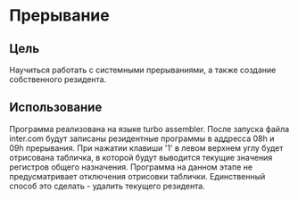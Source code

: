 # Прерывание

## Цель
Научиться работать с системными прерываниями, а также создание собственного резидента.

## Использование
Программа реализована на языке turbo assembler. После запуска файла inter.com будут записаны резидентные программы в аддресса 08h и 09h прерывания. При нажатии клавиши '1' в левом верхнем углу будет отрисована табличка, в которой будут выводится текущие значения регистров общего назначения. Программа на данном этапе не предусматривает отключения отрисовки таблички. Единственный способ это сделать - удалить текущего резидента.   